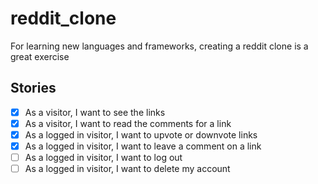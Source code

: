 # reddit_clone

For learning new languages and frameworks, creating a reddit clone is a great exercise

## Stories

-   [x] As a visitor, I want to see the links
-   [x] As a visitor, I want to read the comments for a link
-   [x] As a logged in visitor, I want to upvote or downvote links
-   [x] As a logged in visitor, I want to leave a comment on a link
-   [ ] As a logged in visitor, I want to log out
-   [ ] As a logged in visitor, I want to delete my account
